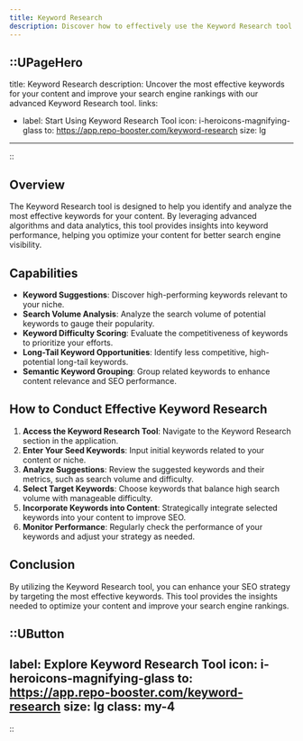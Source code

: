 ```yaml
---
title: Keyword Research
description: Discover how to effectively use the Keyword Research tool to enhance your SEO strategy by identifying high-performing keywords.
---
```


::UPageHero
---
title: Keyword Research
description: Uncover the most effective keywords for your content and improve your search engine rankings with our advanced Keyword Research tool.
links:
  - label: Start Using Keyword Research Tool
    icon: i-heroicons-magnifying-glass
    to: https://app.repo-booster.com/keyword-research
    size: lg
---
::

## Overview

The Keyword Research tool is designed to help you identify and analyze the most effective keywords for your content. By leveraging advanced algorithms and data analytics, this tool provides insights into keyword performance, helping you optimize your content for better search engine visibility.

## Capabilities

- **Keyword Suggestions**: Discover high-performing keywords relevant to your niche.
- **Search Volume Analysis**: Analyze the search volume of potential keywords to gauge their popularity.
- **Keyword Difficulty Scoring**: Evaluate the competitiveness of keywords to prioritize your efforts.
- **Long-Tail Keyword Opportunities**: Identify less competitive, high-potential long-tail keywords.
- **Semantic Keyword Grouping**: Group related keywords to enhance content relevance and SEO performance.

## How to Conduct Effective Keyword Research

1. **Access the Keyword Research Tool**: Navigate to the Keyword Research section in the application.
2. **Enter Your Seed Keywords**: Input initial keywords related to your content or niche.
3. **Analyze Suggestions**: Review the suggested keywords and their metrics, such as search volume and difficulty.
4. **Select Target Keywords**: Choose keywords that balance high search volume with manageable difficulty.
5. **Incorporate Keywords into Content**: Strategically integrate selected keywords into your content to improve SEO.
6. **Monitor Performance**: Regularly check the performance of your keywords and adjust your strategy as needed.

## Conclusion

By utilizing the Keyword Research tool, you can enhance your SEO strategy by targeting the most effective keywords. This tool provides the insights needed to optimize your content and improve your search engine rankings.

::UButton
---
label: Explore Keyword Research Tool
icon: i-heroicons-magnifying-glass
to: https://app.repo-booster.com/keyword-research
size: lg
class: my-4
---
::
